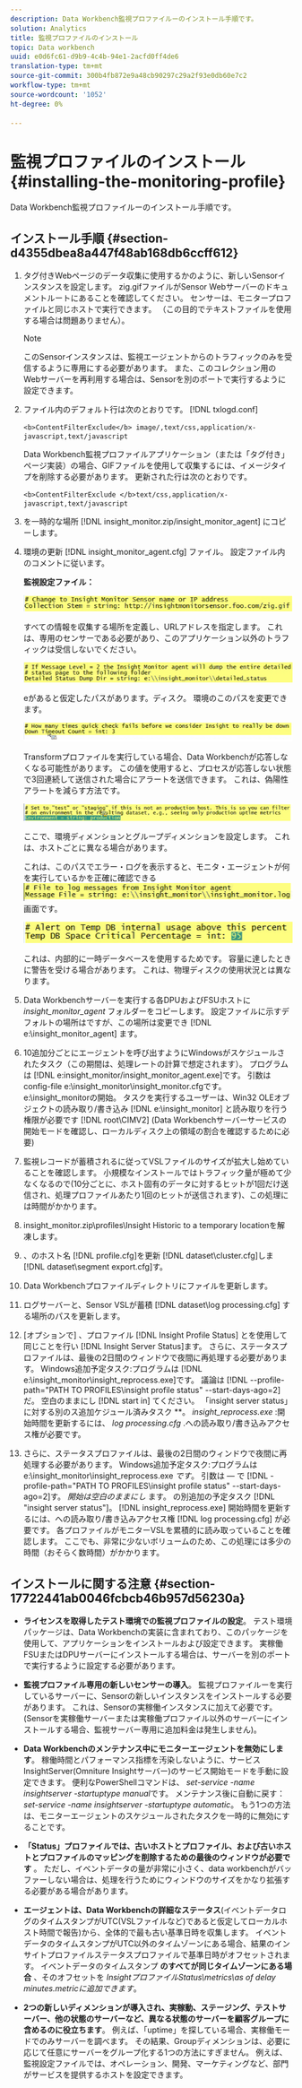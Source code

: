 ```yaml
---
description: Data Workbench監視プロファイルーのインストール手順です。
solution: Analytics
title: 監視プロファイルのインストール
topic: Data workbench
uuid: e0d6fc61-d9b9-4c4b-94e1-2acfd0ff4de6
translation-type: tm+mt
source-git-commit: 300b4fb872e9a48cb90297c29a2f93e0db60e7c2
workflow-type: tm+mt
source-wordcount: '1052'
ht-degree: 0%

---
```



# 監視プロファイルのインストール{#installing-the-monitoring-profile}

Data Workbench監視プロファイルーのインストール手順です。

## インストール手順 {#section-d4355dbea8a447f48ab168db6ccff612}

1. タグ付きWebページのデータ収集に使用するかのように、新しいSensorインスタンスを設定します。 zig.gifファイルがSensor Webサーバーのドキュメントルートにあることを確認してください。 センサーは、モニタープロファイルと同じホストで実行できます。 （この目的でテキストファイルを使用する場合は問題ありません）。

   >[!NOTE]
   >
   >このSensorインスタンスは、監視エージェントからのトラフィックのみを受信するように専用にする必要があります。 また、このコレクション用のWebサーバーを再利用する場合は、Sensorを別のポートで実行するように設定できます。

1. ファイル内のデフォルト行は次のとおりです。 [!DNL txlogd.conf]

   ```
   <b>ContentFilterExclude</b> image/,text/css,application/x-javascript,text/javascript
   ```

   Data Workbench監視プロファイルアプリケーション（または「タグ付き」ページ実装）の場合、GIFファイルを使用して収集するには、イメージタイプを削除する必要があります。 更新された行は次のとおりです。

   ```
   <b>ContentFilterExclude </b>text/css,application/x-javascript,text/javascript
   ```

1. を一時的な場所 [!DNL insight_monitor.zip/insight_monitor_agent] にコピーします。
1. 環境の更新 [!DNL insight_monitor_agent.cfg] ファイル。 設定ファイル内のコメントに従います。

   **監視設定ファイル：**

   ![](assets/monitor_agent_cfg_sensor.png)

   すべての情報を収集する場所を定義し、URLアドレスを指定します。 これは、専用のセンサーである必要があり、このアプリケーション以外のトラフィックは受信しないでください。

   ![](assets/monitor_agent_cfg_dump.png)

   eがあると仮定したパスがあります。ディスク。 環境のこのパスを変更できます。

   ![](assets/monitor_agent_cfg_quickcheck.png)

   Transformプロファイルを実行している場合、Data Workbenchが応答しなくなる可能性があります。 この値を使用すると、プロセスが応答しない状態で3回連続して送信された場合にアラートを送信できます。 これは、偽陽性アラートを減らす方法です。

   ![](assets/monitor_agent_cfg_groups.png)

   ここで、環境ディメンションとグループディメンションを設定します。 これは、ホストごとに異なる場合があります。

   これは、このパスでエラー・ログを表示すると、モニタ・エージェントが何を実行しているかを正確に確認できる ![](assets/monitor_agent_cfg_debug.png)画面です。

   ![](assets/monitor_agent_cfg_tempdb.png)

   これは、内部的に一時データベースを使用するためです。 容量に達したときに警告を受ける場合があります。 これは、物理ディスクの使用状況とは異なります。

1. Data Workbenchサーバーを実行する各DPUおよびFSUホストに *insight_monitor_agent* フォルダーをコピーします。 設定ファイルに示すデフォルトの場所はですが、この場所は変更でき [!DNL e:\insight_monitor_agent] ます。

1. 10追加分ごとにエージェントを呼び出すようにWindowsがスケジュールされたタスク（この期間は、処理レートの計算で想定されます）。 プログラムは [!DNL e:insight_monitor/insight_monitor_agent.exe]です。 引数はconfig-file e:\insight_monitor\insight_monitor.cfgです。 e:\insight_monitorの開始。 タスクを実行するユーザーは、Win32 OLEオブジェクトの読み取り/書き込み [!DNL e:\insight_monitor] と読み取りを行う権限が必要です [!DNL root\CIMV2] (Data Workbenchサーバーサービスの開始モードを確認し、ローカルディスク上の領域の割合を確認するために必要)

1. 監視レコードが蓄積されるに従ってVSLファイルのサイズが拡大し始めていることを確認します。 小規模なインストールではトラフィック量が極めて少なくなるので(10分ごとに、ホスト固有のデータに対するヒットが1回だけ送信され、処理プロファイルあたり1回のヒットが送信されます)、この処理には時間がかかります。
1. insight_monitor.zip\profiles\Insight Historic to a temporary locationを解凍します。
1. 、のホスト名 [!DNL profile.cfg]を更新 [!DNL dataset\cluster.cfg]しま [!DNL dataset\segment export.cfg]す。

1. Data Workbenchプロファイルディレクトリにファイルを更新します。
1. ログサーバーと、Sensor VSLが蓄積 [!DNL dataset\log processing.cfg] する場所のパスを更新します。
1. [オプションで] 、プロファイル [!DNL Insight Profile Status] とを使用して同じことを行い [!DNL Insight Server Status]ます。 さらに、ステータスプロファイルは、最後の2日間のウィンドウで夜間に再処理する必要があります。 Windows追加予定タスク:プログラムは [!DNL e:\insight_monitor\insight_reprocess.exe]です。 議論は [!DNL --profile-path="PATH TO PROFILES\insight profile status" --start-days-ago=2]だ。 空白のままにし [!DNL start in] てください。 「insight server status」に対する別のス追加ケジュール済みタスク **。 *insight_reprocess.exe* :開始時間を更新するには、 *log processing.cfg* .への読み取り/書き込みアクセス権が必要です。

1. さらに、ステータスプロファイルは、最後の2日間のウィンドウで夜間に再処理する必要があります。 Windows追加予定タスク:プログラムはe:\insight_monitor\insight_reprocess.exe *です*。 引数は — で [!DNL -profile-path="PATH TO PROFILES\insight profile status" --start-days-ago=2]す。 *開始は空白のままにし* ます。 の別追加の予定タスク [!DNL "insight server status"]。 [!DNL insight_reprocess.exe] 開始時間を更新するには、への読み取り/書き込みアクセス権 [!DNL log processing.cfg] が必要です。 各プロファイルがモニターVSLを累積的に読み取っていることを確認します。 ここでも、非常に少ないボリュームのため、この処理には多少の時間（おそらく数時間）がかかります。

## インストールに関する注意 {#section-17722441ab0046fcbcb46b957d56230a}

* **ライセンスを取得したテスト環境での監視プロファイルの設定**。 テスト環境パッケージは、Data Workbenchの実装に含まれており、このパッケージを使用して、アプリケーションをインストールおよび設定できます。 実稼働FSUまたはDPUサーバーにインストールする場合は、サーバーを別のポートで実行するように設定する必要があります。
* **監視プロファイル専用の新しいセンサーの導入**。 監視プロファイルーを実行しているサーバーに、Sensorの新しいインスタンスをインストールする必要があります。 これは、Sensorの実稼働インスタンスに加えて必要です。 (Sensorを実稼働サーバーまたは実稼働プロファイル以外のサーバーにインストールする場合、監視サーバー専用に追加料金は発生しません)。
* **Data Workbenchのメンテナンス中にモニターエージェントを無効にします**。 稼働時間とパフォーマンス指標を汚染しないように、サービスInsightServer(Omniture Insightサーバー)のサービス開始モードを手動に設定できます。 便利なPowerShellコマンドは、 *set-service -name insightserver -startuptype manual*&#x200B;です。 メンテナンス後に自動に戻す： *set-service -name insightserver -startuptype automatic*。 もう1つの方法は、モニターエージェントのスケジュールされたタスクを一時的に無効にすることです。
* **「Status」プロファイルでは、古いホストとプロファイル、および古いホストとプロファイルのマッピングを削除するための最後のウィンドウが必要です** 。 ただし、イベントデータの量が非常に小さく、data workbenchがバッファーしない場合は、処理を行うためにウィンドウのサイズをかなり拡張する必要がある場合があります。
* **エージェントは、Data Workbenchの詳細なステータス**(イベントデータログのタイムスタンプがUTC(VSLファイルなど)であると仮定してローカルホスト時間で報告)から、全体的で最も古い基準日時を収集します。 イベントデータのタイムスタンプがUTC以外のタイムゾーンにある場合、結果のインサイトプロファイルステータスプロファイルで基準日時がオフセットされます。 イベントデータのタイムスタンプ **のすべてが同じタイムゾーンにある場合** 、そのオフセットを *InsightプロファイルStatus\metrics\as of delay minutes.metricに追加できます*。

* **2つの新しいディメンションが導入され、実稼動、ステージング、テストサーバー、他の状態のサーバーなど、異なる状態のサーバーを顧客グループに含めるのに役立ちます**。 例えば、「uptime」を探している場合、実稼働モードでのみサーバーを調べます。 その結果、Groupディメンションは、必要に応じて任意にサーバーをグループ化する1つの方法にすぎません。 例えば、監視設定ファイルでは、オペレーション、開発、マーケティングなど、部門がサービスを提供するホストを設定できます。


